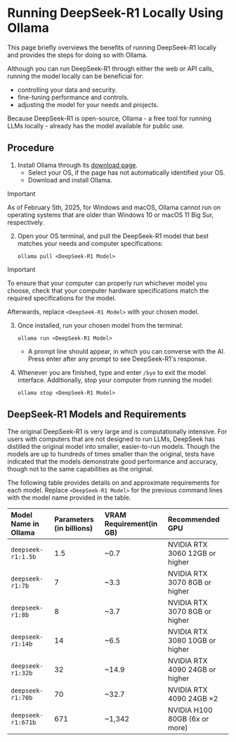 # Running DeepSeek-R1 Locally Using Ollama

This page briefly overviews the benefits of running DeepSeek-R1 locally and provides the steps for doing so with Ollama.

Although you can run DeepSeek-R1 through either the web or API calls, running the model locally can be beneficial for:

- controlling your data and security.
- fine-tuning performance and controls.
- adjusting the model for your needs and projects.

Because DeepSeek-R1 is open-source, Ollama - a free tool for running LLMs locally - already has the model available for public use.

## Procedure

1. Install Ollama through its [download page](https://ollama.com/download).
   - Select your OS, if the page has not automatically identified your OS.
   - Download and install Ollama.
> [!IMPORTANT]
> As of February 5th, 2025, for Windows and macOS, Ollama cannot run on operating systems that are older than Windows 10 or macOS 11 Big Sur, respectively.

2. Open your OS terminal, and pull the DeepSeek-R1 model that best matches your needs and computer specifications:
   ```
   ollama pull <DeepSeek-R1 Model>
   ```

> [!IMPORTANT]
> To ensure that your computer can properly run whichever model you choose, check that your computer hardware specifications match the required specifications for the model.
>
> Afterwards, replace `<DeepSeek-R1 Model>` with your chosen model.

3. Once installed, run your chosen model from the terminal:
   ```
   ollama run <DeepSeek-R1 Model>
   ```
     - A prompt line should appear, in which you can converse with the AI. Press enter after any prompt to see DeepSeek-R1's response.

4. Whenever you are finished, type and enter `/bye` to exit the model interface. Additionally, stop your computer from running the model:
   ```
   ollama stop <DeepSeek-R1 Model>
   ```

## DeepSeek-R1 Models and Requirements
The original DeepSeek-R1 is very large and is computationally intensive. For users with computers that are not designed to run LLMs, DeepSeek has distilled the original model into smaller, easier-to-run models. Though the models are up to hundreds of times smaller than the original, tests have indicated that the models demonstrate good performance and accuracy, though not to the same capabilities as the original. 

The following table provides details on and approximate requirements for each model. Replace `<DeepSeek-R1 Model>` for the previous command lines with the model name provided in the table.

| Model Name in Ollama | Parameters (in billions) | VRAM Requirement(in GB) | Recommended GPU |
| :--- | :--- | :--- | :--- | 
| `deepseek-r1:1.5b` | 1.5 | ~0.7 | NVIDIA RTX 3060 12GB or higher |
| `deepseek-r1:7b` | 7 | ~3.3 | NVIDIA RTX 3070 8GB or higher |
| `deepseek-r1:8b` | 8 | ~3.7 | NVIDIA RTX 3070 8GB or higher
| `deepseek-r1:14b` | 14 | ~6.5 | NVIDIA RTX 3080 10GB or higher |
| `deepseek-r1:32b` | 32 | ~14.9 | NVIDIA RTX 4090 24GB or higher |
| `deepseek-r1:70b` | 70 | ~32.7 | NVIDIA RTX 4090 24GB ×2 |
| `deepseek-r1:671b` | 671 | ~1,342 | NVIDIA H100 80GB (6x or more) |




